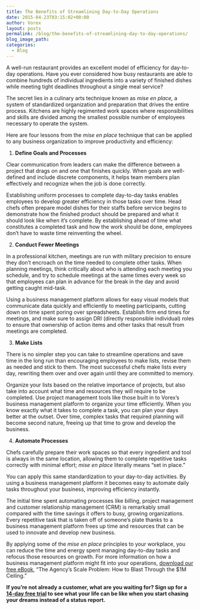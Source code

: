 ```yaml
---
title: The Benefits of Streamlining Day-to-Day Operations
date: 2015-04-23T03:15:02+00:00
author: Vorex
layout: posts
permalink: /blog/the-benefits-of-streamlining-day-to-day-operations/
blog_image_path:
categories:
  - Blog
---
```

A well-run restaurant provides an excellent model of efficiency for day-to-day operations. Have you ever considered how busy restaurants are able to combine hundreds of individual ingredients into a variety of finished dishes while meeting tight deadlines throughout a single meal service?<!--more-->

The secret lies in a culinary arts technique known as _mise en place,_ a system of standardized organization and preparation that drives the entire process. Kitchens are highly regimented work spaces where responsibilities and skills are divided among the smallest possible number of employees necessary to operate the system.

Here are four lessons from the _mise en place_ technique that can be applied to any business organization to improve productivity and efficiency:

  1. **Define Goals and Processes**

Clear communication from leaders can make the difference between a project that drags on and one that finishes quickly. When goals are well-defined and include discrete components, it helps team members plan effectively and recognize when the job is done correctly.

Establishing uniform processes to complete day-to-day tasks enables employees to develop greater efficiency in those tasks over time. Head chefs often prepare model dishes for their staffs before service begins to demonstrate how the finished product should be prepared and what it should look like when it&#8217;s complete. By establishing ahead of time what constitutes a completed task and how the work should be done, employees don&#8217;t have to waste time reinventing the wheel.

<ol start="2">
  <li>
    <b> Conduct Fewer Meetings</b>
  </li>
</ol>

In a professional kitchen, meetings are run with military precision to ensure they don&#8217;t encroach on the time needed to complete other tasks. When planning meetings, think critically about who is attending each meeting you schedule, and try to schedule meetings at the same times every week so that employees can plan in advance for the break in the day and avoid getting caught mid-task.

Using a business management platform allows for easy visual models that communicate data quickly and efficiently to meeting participants, cutting down on time spent poring over spreadsheets. Establish firm end times for meetings, and make sure to assign DRI (directly responsible individual) roles to ensure that ownership of action items and other tasks that result from meetings are completed.

<ol start="3">
  <li>
    <b> Make Lists</b>
  </li>
</ol>

There is no simpler step you can take to streamline operations and save time in the long run than encouraging employees to make lists, revise them as needed and stick to them. The most successful chefs make lists every day, rewriting them over and over again until they are committed to memory.

Organize your lists based on the relative importance of projects, but also take into account what time and resources they will require to be completed. Use project management tools like those built in to Vorex&#8217;s business management platform to organize your time efficiently. When you know exactly what it takes to complete a task, you can plan your days better at the outset. Over time, complex tasks that required planning will become second nature, freeing up that time to grow and develop the business.

<ol start="4">
  <li>
    <b> Automate Processes</b>
  </li>
</ol>

Chefs carefully prepare their work spaces so that every ingredient and tool is always in the same location, allowing them to complete repetitive tasks correctly with minimal effort; _mise en place_ literally means &#8220;set in place.&#8221;

You can apply this same standardization to your day-to-day activities. By using a business management platform it becomes easy to automate daily tasks throughout your business, improving efficiency instantly.

The initial time spent automating processes like billing, project management and customer relationship management (CRM) is remarkably small compared with the time savings it offers to busy, growing organizations. Every repetitive task that is taken off of someone&#8217;s plate thanks to a business management platform frees up time and resources that can be used to innovate and develop new business.

By applying some of the _mise en place_ principles to your workplace, you can reduce the time and energy spent managing day-to-day tasks and refocus those resources on growth. For more information on how a business management platform might fit into your operations, <a href="http://vorex.hs-sites.com/agency-scale-ebook" target="_blank">download our free eBook</a>, &#8220;The Agency&#8217;s Scale Problem: How to Blast Through the $1M Ceiling.&#8221;

**If you&#8217;re not already a customer, what are you waiting for? Sign up for a <a href="http://www.vorex.com/free-trial/" target="_blank">14-day free trial</a> to see what your life can be like when you start chasing your dreams instead of a status report.**
